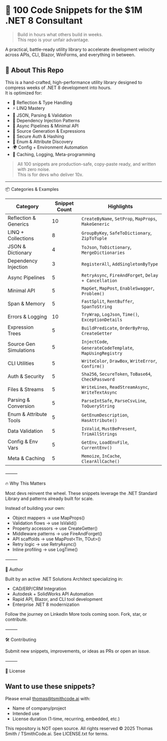 # 💼 100 Code Snippets for the $1M .NET 8 Consultant

> Build in hours what others build in weeks.  
> This repo is your unfair advantage.

A practical, battle-ready utility library to accelerate development velocity across APIs, CLI, Blazor, WinForms, and everything in between.

## 🧠 About This Repo

This is a hand-crafted, high-performance utility library designed to compress weeks of .NET 8 development into hours.  
It is optimized for:

- 🔁 Reflection & Type Handling
- ⚡ LINQ Mastery
- 🚀 JSON, Parsing & Validation
- 🧱 Dependency Injection Patterns
- 🧵 Async Pipelines & Minimal API
- 🧬 Source Generation & Expressions
- 🔐 Secure Auth & Hashing
- 🧾 Enum & Attribute Discovery
- 🌍 Config + Environment Automation
- 🧠 Caching, Logging, Meta-programming

> All 100 snippets are production-safe, copy-paste ready, and written with zero noise.  
> This is for devs who deliver 10x.

---

📦 Categories & Examples

| Category                 | Snippet Count | Highlights                                      |
|--------------------------|---------------|--------------------------------------------------|
| Reflection & Generics    | 10            | `CreateByName`, `SetProp`, `MapProps`, `MakeGeneric` |
| LINQ + Collections       | 8             | `GroupByKey`, `SafeToDictionary`, `ZipToTuple`  |
| JSON & Dictionary        | 4             | `ToJson`, `ToDictionary`, `MergeDictionaries`   |
| Dependency Injection     | 3             | `RegisterAll`, `AddSingletonByType`             |
| Async Pipelines          | 5             | `RetryAsync`, `FireAndForget`, `Delay + Cancellation` |
| Minimal API              | 5             | `MapGet`, `MapPost`, `EnableSwagger`, `Problem()` |
| Span & Memory            | 5             | `FastSplit`, `RentBuffer`, `SpanToString`       |
| Errors & Logging         | 10            | `TryWrap`, `LogJson`, `Time()`, `ExceptionDetails` |
| Expression Trees         | 5             | `BuildPredicate`, `OrderByProp`, `CreateGetter` |
| Source Gen Simulations   | 5             | `InjectCode`, `GenerateCodeTemplate`, `MapUsingRegistry` |
| CLI Utilities            | 5             | `WriteColor`, `DrawBox`, `WriteError`, `Confirm()` |
| Auth & Security          | 5             | `Sha256`, `SecureToken`, `ToBase64`, `CheckPassword` |
| Files & Streams          | 5             | `WriteLines`, `ReadStreamAsync`, `WriteTextAsync` |
| Parsing & Conversion     | 5             | `ParseIntSafe`, `ParseCsvLine`, `ToQueryString` |
| Enum & Attribute Tools   | 5             | `GetEnumDescription`, `HasAttribute()`          |
| Data Validation          | 5             | `IsValid`, `MustBePresent`, `TrimAllStrings`    |
| Config & Env Vars        | 5             | `GetEnv`, `LoadEnvFile`, `CurrentEnv()`         |
| Meta & Caching           | 5             | `Memoize`, `InCache`, `ClearAllCache()`         |


⸻

🔥 Why This Matters

Most devs reinvent the wheel.
These snippets leverage the .NET Standard Library and patterns already built for scale.

Instead of building your own:
- Object mappers → use MapProps()
- Validation flows → use IsValid()
- Property accessors → use CreateGetter()
- Middleware patterns → use FireAndForget()
- API scaffolds → use MapPost<TIn, TOut>()
- Retry logic → use RetryAsync()
- Inline profiling → use LogTime()

⸻

👑 Author

Built by an active .NET Solutions Architect specializing in:
- CAD/ERP/CRM Integration
- Autodesk + SolidWorks API Automation
- Rapid API, Blazor, and CLI tool development
- Enterprise .NET 8 modernization

Follow the journey on LinkedIn
More tools coming soon. Fork, star, or contribute.

⸻

🛠️ Contributing

Submit new snippets, improvements, or ideas as PRs or open an issue.

⸻

📜 License
## Want to use these snippets?

Please email thomas@tsmithcode.ai with:
- Name of company/project
- Intended use
- License duration (1-time, recurring, embedded, etc.)

This repository is NOT open source. 
All rights reserved © 2025 Thomas Smith / TSmithCode.ai.
See LICENSE.txt for terms.
